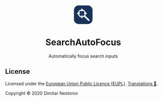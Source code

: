 <p align="center"><img width="60" height="60" src="https://raw.githubusercontent.com/dimitarnestorov/SearchAutoFocus/master/Preferences/Resources/Icon%40512h.png" alt="Icon"></p>
<h1 align="center">SearchAutoFocus</h1>
<p align="center">Automatically focus search inputs</p>

## License

Licensed under the [European Union Public Licence (EUPL)](https://github.com/dimitarnestorov/MusicBar/blob/master/LICENSE). [Translations 🔗](https://joinup.ec.europa.eu/collection/eupl/eupl-text-eupl-12).

Copyright © 2020 Dimitar Nestorov
